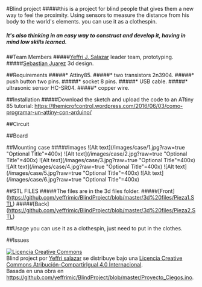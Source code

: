﻿
#Blind project
#####this is a project for blind people that gives them a new way to feel the proximity. Using sensors to measure the distance from his body to the world's elements. you can use it as a clothespin.
##### It's also thinking in an easy way to construct and develop it, having in mind low skills learned. 

##Team Members
#####[Yeffri J. Salazar](https://themicrofcontrol.wordpress.com) leader team, prototyping.
#####[Sebastian Juarez](https://jucamake.wordpress.com) 3d design.

##Requirements
#####* Attiny85.
#####* two transistors 2n3904.
#####* push button two pins.
#####* socket 8 pins.
#####* USB cable.
#####* ultrasonic sensor HC-SR04.
#####* copper wire.

##Installation
#####Download the sketch and upload the code to an ATtiny 85
tutorial: https://themicrofcontrol.wordpress.com/2016/06/03/como-programar-un-attiny-con-arduino/


##Circuit


##Board


##Mounting case
#####Images
![Alt text](/images/case/1.jpg?raw=true "Optional Title"=400x)
![Alt text](/images/case/2.jpg?raw=true "Optional Title"=400x)
![Alt text](/images/case/3.jpg?raw=true "Optional Title"=400x)
![Alt text](/images/case/4.jpg?raw=true "Optional Title"=400x)
![Alt text](/images/case/5.jpg?raw=true "Optional Title"=400x)
![Alt text](/images/case/6.jpg?raw=true "Optional Title"=400x)

##STL FILES
#####The files are in the 3d files folder.
#####[Front] (https://github.com/yeffrimic/BlindProject/blob/master/3d%20files/Pieza1.STL)
#####[Back] (https://github.com/yeffrimic/BlindProject/blob/master/3d%20files/Pieza2.STL)

##Usage
you can use it as a clothespin, just need to put in the clothes.
 
##Issues




<a rel="license" href="http://creativecommons.org/licenses/by-sa/4.0/"><img alt="Licencia Creative Commons" style="border-width:0" src="https://i.creativecommons.org/l/by-sa/4.0/88x31.png" /></a><br /><span xmlns:dct="http://purl.org/dc/terms/" property="dct:title">Blind project</span> por <a xmlns:cc="http://creativecommons.org/ns#" href="https://github.com/yeffrimic/BlindProject" property="cc:attributionName" rel="cc:attributionURL">Yeffri salazar</a> se distribuye bajo una <a rel="license" href="http://creativecommons.org/licenses/by-sa/4.0/">Licencia Creative Commons Atribución-CompartirIgual 4.0 Internacional</a>.<br />Basada en una obra en <a xmlns:dct="http://purl.org/dc/terms/" href="https://github.com/yeffrimic/BlindProject/blob/master/Proyecto_Ciegos.ino" rel="dct:source">https://github.com/yeffrimic/BlindProject/blob/master/Proyecto_Ciegos.ino</a>.
